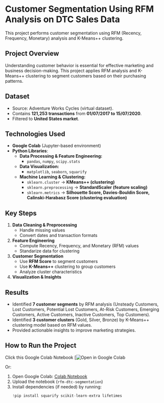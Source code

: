 # Customer Segmentation Using RFM Analysis on DTC Sales Data
This project performs customer segmentation using RFM (Recency, Frequency, Monetary) analysis and K-Means++ clustering.

## Project Overview
Understanding customer behavior is essential for effective marketing and business decision-making. This project applies RFM analysis and K-Means++ clustering to segment customers based on their purchasing patterns.
## Dataset
- Source: Adventure Works Cycles (virtual dataset).
- Contains **121,253 transactions** from **01/07/2017 to 15/07/2020**.
- Filtered to **United States market**.
## Technologies Used
- **Google Colab** (Jupyter-based environment)
- **Python Libraries**:
  - **Data Processing & Feature Engineering:**
    - `pandas`, `numpy`, `scipy.stats`
  - **Data Visualization:**
    - `matplotlib`, `seaborn`, `squarify`
  - **Machine Learning & Clustering:**
    - `sklearn.cluster` → **KMeans++ (clustering)**
    - `sklearn.preprocessing` → **StandardScaler (feature scaling)**
    - `sklearn.metrics` → **Silhouette Score, Davies-Bouldin Score, Calinski-Harabasz Score (clustering evaluation)**
  
## Key Steps
1. **Data Cleaning & Preprocessing**
   - Handle missing values
   - Convert dates and transaction formats
2. **Feature Engineering**
   - Compute Recency, Frequency, and Monetary (RFM) values
   - Standarize data for clustering
3. **Customer Segmentation**
   - Use **RFM Score** to segment customers
   - Use **K-Means++** clustering to group customers
   - Analyze cluster characteristics
5. **Visualization & Insights**
## Results
- Identified **7 customer segments** by RFM analysis (Unsteady Customers, Lost Customers, Potential Lost Customers, At-Risk Customers, Emerging Customers, Active Customers, Inactive Customers, Top Customers).
- Identified **3 customer clusters** (Gold, Silver, Bronze) by K-Means++ clustering model based on RFM values.
- Provided actionable insights to improve marketing strategies.

## How to Run the Project
Click this Google Colab Notebook
[![Open in Google Colab](https://colab.research.google.com/drive/1IUbB7D4AuPfpECqkxV8pgQy31R6kbTnJ?usp=sharing)

Or:
1. Open Google Colab: [Colab Notebook](https://colab.research.google.com/)
2. Upload the notebook (`rfm-dtc-segmentation`)
3. Install dependencies (if needed) by running:
   ```python
   !pip install squarify scikit-learn-extra lifetimes
